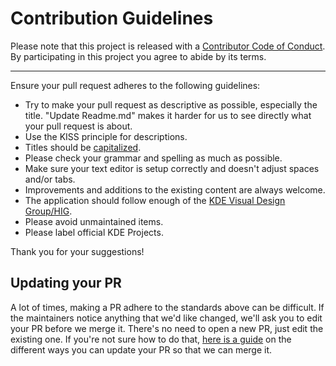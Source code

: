 # Contribution Guidelines

Please note that this project is released with a
[Contributor Code of Conduct](code-of-conduct.md). By participating in this
project you agree to abide by its terms.

---

Ensure your pull request adheres to the following guidelines:

- Try to make your pull request as descriptive as possible, especially the title. "Update Readme.md" makes it harder for us to see directly what your pull request is about.
- Use the KISS principle for descriptions.
- Titles should be [capitalized](http://grammar.yourdictionary.com/capitalization/rules-for-capitalization-in-titles.html).
- Please check your grammar and spelling as much as possible.
- Make sure your text editor is setup correctly and doesn't adjust spaces and/or tabs.
- Improvements and additions to the existing content are always welcome.
- The application should follow enough of the [KDE Visual Design Group/HIG](https://community.kde.org/KDE_Visual_Design_Group/HIG).
- Please avoid unmaintained items. 
- Please label official KDE Projects.

Thank you for your suggestions!

## Updating your PR

A lot of times, making a PR adhere to the standards above can be difficult.
If the maintainers notice anything that we'd like changed, we'll ask you to
edit your PR before we merge it. There's no need to open a new PR, just edit
the existing one. If you're not sure how to do that,
[here is a guide](https://github.com/RichardLitt/knowledge/blob/master/github/amending-a-commit-guide.md)
on the different ways you can update your PR so that we can merge it.
